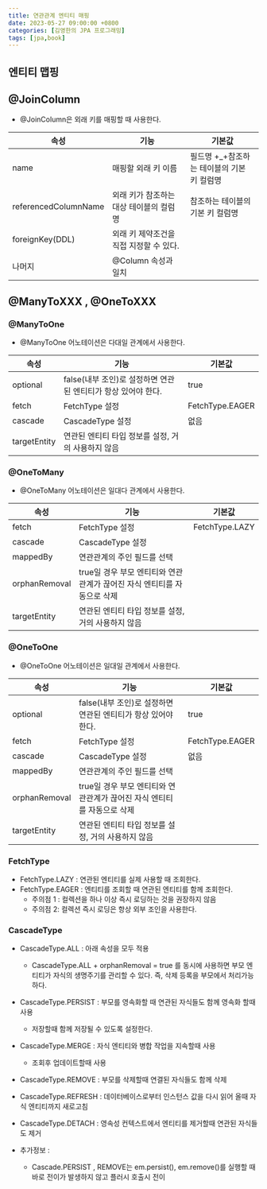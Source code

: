 ```yaml
---
title: 연관관계 엔티티 매핑
date: 2023-05-27 09:00:00 +0800
categories: [김영한의 JPA 프로그래밍]
tags: [jpa,book]
---
```


## 엔티티 맵핑

## @JoinColumn

- @JoinColumn은 외래 키를 매핑할 때 사용한다.

| 속성                   | 기능                      | 기본값                       |
|----------------------|-------------------------|---------------------------|
| name                 | 매핑할 외래 키 이름             | 필드명 +_+참조하는 테이블의 기본 키 컬럼명 |
| referencedColumnName | 외래 키가 참조하는 대상 테이블의 컬럼명  | 참조하는 테이블의 기본 키 컬럼명        |
| foreignKey(DDL)      | 외래 키 제약조건을 직접 지정할 수 있다. ||
| 나머지                  | @Column 속성과 일치          ||

## @ManyToXXX , @OneToXXX

### @ManyToOne

- @ManyToOne 어노테이션은 다대일 관계에서 사용한다.

| 속성           | 기능                                     | 기본값             |
|--------------|----------------------------------------|-----------------|
| optional     | false(내부 조인)로 설정하면 연관된 엔티티가 항상 있어야 한다. | true            |
| fetch        | FetchType 설정                           | FetchType.EAGER |
| cascade      | CascadeType 설정                         | 없음              |
| targetEntity | 연관된 엔티티 타입 정보를 설정, 거의 사용하지 않음          ||

### @OneToMany

- @OneToMany 어노테이션은 일대다 관계에서 사용한다.

| 속성            | 기능                                         | 기본값            |
|---------------|--------------------------------------------|----------------|
| fetch         | FetchType 설정                               | FetchType.LAZY |
| cascade       | CascadeType 설정                             ||
| mappedBy      | 연관관계의 주인 필드를 선택                            ||
| orphanRemoval | true일 경우 부모 엔티티와 연관관계가 끊어진 자식 엔티티를 자동으로 삭제 ||
| targetEntity  | 연관된 엔티티 타입 정보를 설정, 거의 사용하지 않음              ||

### @OneToOne

- @OneToOne 어노테이션은 일대일 관계에서 사용한다.

| 속성            | 기능                                         | 기본값             |
|---------------|--------------------------------------------|-----------------|
| optional      | false(내부 조인)로 설정하면 연관된 엔티티가 항상 있어야 한다.     | true            |
| fetch         | FetchType 설정                               | FetchType.EAGER |
| cascade       | CascadeType 설정                             | 없음              |
| mappedBy      | 연관관계의 주인 필드를 선택                            ||
| orphanRemoval | true일 경우 부모 엔티티와 연관관계가 끊어진 자식 엔티티를 자동으로 삭제 ||
| targetEntity  | 연관된 엔티티 타입 정보를 설정, 거의 사용하지 않음              ||

### FetchType

- FetchType.LAZY : 연관된 엔티티를 실제 사용할 때 조회한다.
- FetchType.EAGER : 엔티티를 조회할 때 연관된 엔티티를 함께 조회한다.
  - 주의점 1 : 컬렉션을 하나 이상 즉시 로딩하는 것을 권장하지 않음
  - 주의점 2: 컬렉션 즉시 로딩은 항상 외부 조인을 사용한다.

### CascadeType

- CascadeType.ALL : 아래 속성을 모두 적용
  - CascadeType.ALL + orphanRemoval = true 를 동시에 사용하면 부모 엔티티가 자식의 생명주기를 관리할 수 있다. 즉, 삭제 등록을 부모에서 처리가능하다.
- CascadeType.PERSIST : 부모를 영속화할 때 연관된 자식들도 함께 영속화 할때 사용
  - 저장할때 함께 저장될 수 있도록 설정한다.
- CascadeType.MERGE : 자식 엔티티와 병합 작업을 지속할때 사용
  - 조회후 업데이트할때 사용
- CascadeType.REMOVE : 부모를 삭제할때 연결된 자식들도 함께 삭제
- CascadeType.REFRESH : 데이터베이스로부터 인스턴스 값을 다시 읽어 올때 자식 엔티티까지 새로고침
- CascadeType.DETACH : 영속성 컨텍스트에서 엔티티를 제거할때 연관된 자식들도 제거

- 추가정보 :
  - Cascade.PERSIST , REMOVE는 em.persist(), em.remove()를 실행할 때 바로 전이가 발생하지 않고 플러시 호출시 전이
